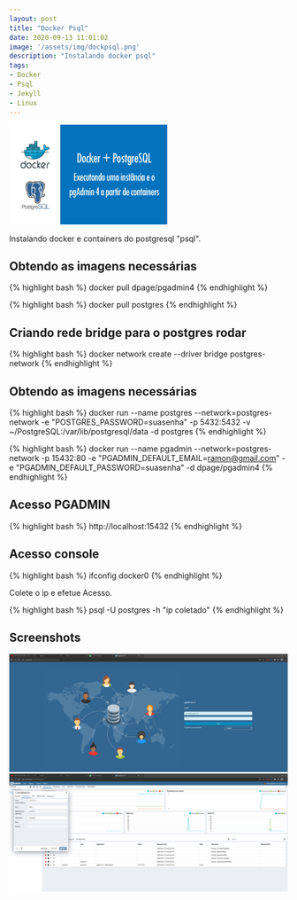 ```yaml
---
layout: post
title: "Docker Psql"
date: 2020-09-13 11:01:02
image: '/assets/img/dockpsql.png'
description: "Instalando docker psql"
tags:
- Docker
- Psql
- Jekyll
- Linux
---
```


<img src="/assets/img/dockpsql.png" style="width: 286px; height: 180px;">

<p> Instalando docker e containers do postgresql "psql". </p>

## Obtendo as imagens necessárias

{% highlight bash %}
docker pull dpage/pgadmin4
{% endhighlight %}

{% highlight bash %}
docker pull postgres
{% endhighlight %}


## Criando rede bridge para o postgres rodar

{% highlight bash %}
docker network create --driver bridge postgres-network
{% endhighlight %}

## Obtendo as imagens necessárias

{% highlight bash %}
docker run --name postgres --network=postgres-network -e "POSTGRES_PASSWORD=suasenha" -p 5432:5432 -v ~/PostgreSQL:/var/lib/postgresql/data -d postgres
{% endhighlight %}

{% highlight bash %}
docker run --name pgadmin --network=postgres-network -p 15432:80 -e "PGADMIN_DEFAULT_EMAIL=ramon@gmail.com" -e "PGADMIN_DEFAULT_PASSWORD=suasenha" -d dpage/pgadmin4
{% endhighlight %}


## Acesso PGADMIN

{% highlight bash %}
http://localhost:15432
{% endhighlight %}


## Acesso console
{% highlight bash %}
ifconfig docker0
{% endhighlight %}

<p>Colete o ip e efetue Acesso.</p>

{% highlight bash %}
psql -U postgres -h "ip coletado"
{% endhighlight %}


## Screenshots
![pgadmin](/assets/img/pgadmin.png)
![pgadmin](/assets/img/pgadmin1.png)
